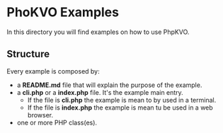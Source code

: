 # PhoKVO Examples

In this directory you will find examples on how to use PhpKVO.

## Structure

Every example is composed by:
 - a **README.md** file that will explain the purpose of the example.
 - a **cli.php** or a **index.php** file. It's the example main entry.
   - If the file is **cli.php** the example is mean to by used in a terminal.
   - If the file is **index.php** the example is mean tu be used in a web browser.
 - one or more PHP class(es).